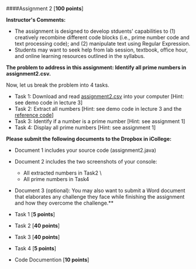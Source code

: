 ####Assignment 2 [**100 points**]

**Instructor's Comments:** 

+ The assignment is designed to develop stduents' capabilities to (1) creatively recombine different code blocks (i.e., prime number code and text processing code); and (2) manipulate text using Regular Expression.
+ Students may want to seek help from lab session, textbook, office hour, and online learning resources outlined in the syllabus.



**The problem to address in this assignment: Identify all prime numbers in assignment2.csv.**

Now, let us break the problem into 4 tasks.
+ Task 1: Download and read [assignment2.csv](https://www.dropbox.com/s/p61p387br7hts16/assignment2.csv?dl=0) into your computer  [Hint: see demo code in lecture 3]
+ Task 2: Extract all numbers [Hint: see demo code in lecture 3 and the [reference code]()]
+ Task 3: Identify if a number is a prime number [Hint: see assignment 1]
+ Task 4: Display all prime numbers [Hint: see assignment 1]



**Please submit the following documents to  the Dropbox in iCollege:**
+ Document 1 includes your source code (assignment2.java)
+ Document 2 includes the two screenshots of your console:
  + All extracted numbers in Task2 \
  + All prime numbers in Task4 
+ Document 3 (optional): You may also want to submit a Word document that elaborates any challenge they face while finishing the assignment and how they overcome the challenge.**

+ Task 1 [**5 points**]
+ Task 2 [**40 points**]
+ Task 3 [**40 points**]
+ Task 4 [**5 points**]
+ Code Documention [**10 points**]

